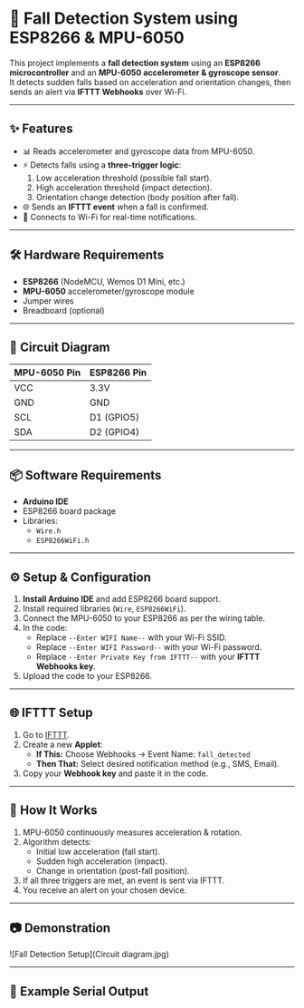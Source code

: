 # 📍 Fall Detection System using ESP8266 & MPU-6050

This project implements a **fall detection system** using an **ESP8266 microcontroller** and an **MPU-6050 accelerometer & gyroscope sensor**.  
It detects sudden falls based on acceleration and orientation changes, then sends an alert via **IFTTT Webhooks** over Wi-Fi.

---

## ✨ Features
- 📊 Reads accelerometer and gyroscope data from MPU-6050.
- ⚡ Detects falls using a **three-trigger logic**:
  1. Low acceleration threshold (possible fall start).
  2. High acceleration threshold (impact detection).
  3. Orientation change detection (body position after fall).
- 🌐 Sends an **IFTTT event** when a fall is confirmed.
- 📶 Connects to Wi-Fi for real-time notifications.

---

## 🛠 Hardware Requirements
- **ESP8266** (NodeMCU, Wemos D1 Mini, etc.)
- **MPU-6050** accelerometer/gyroscope module
- Jumper wires
- Breadboard (optional)

---

## 🔌 Circuit Diagram
| MPU-6050 Pin | ESP8266 Pin |
|--------------|-------------|
| VCC          | 3.3V        |
| GND          | GND         |
| SCL          | D1 (GPIO5)  |
| SDA          | D2 (GPIO4)  |

---

## 📦 Software Requirements
- **Arduino IDE**
- ESP8266 board package
- Libraries:
  - `Wire.h`
  - `ESP8266WiFi.h`

---

## ⚙️ Setup & Configuration
1. **Install Arduino IDE** and add ESP8266 board support.
2. Install required libraries (`Wire`, `ESP8266WiFi`).
3. Connect the MPU-6050 to your ESP8266 as per the wiring table.
4. In the code:
   - Replace `--Enter WIFI Name--` with your Wi-Fi SSID.
   - Replace `--Enter WIFI Password--` with your Wi-Fi password.
   - Replace `--Enter Private Key from IFTTT--` with your **IFTTT Webhooks key**.
5. Upload the code to your ESP8266.

---

## 🌐 IFTTT Setup
1. Go to [IFTTT](https://ifttt.com/maker_webhooks).
2. Create a new **Applet**:
   - **If This:** Choose Webhooks → Event Name: `fall_detected`
   - **Then That:** Select desired notification method (e.g., SMS, Email).
3. Copy your **Webhook key** and paste it in the code.

---

## 📡 How It Works
1. MPU-6050 continuously measures acceleration & rotation.
2. Algorithm detects:
   - Initial low acceleration (fall start).
   - Sudden high acceleration (impact).
   - Change in orientation (post-fall position).
3. If all three triggers are met, an event is sent via IFTTT.
4. You receive an alert on your chosen device.

---

## 📷 Demonstration
![Fall Detection Setup](Circuit diagram.jpg)


---

## 📝 Example Serial Output
